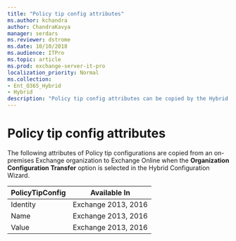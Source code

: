 ```yaml
---
title: "Policy tip config attributes"
ms.author: kchandra
author: ChandraKavya
manager: serdars
ms.reviewer: dstrome
ms.date: 10/10/2018
ms.audience: ITPro
ms.topic: article
ms.prod: exchange-server-it-pro
localization_priority: Normal
ms.collection:
- Ent_O365_Hybrid
- Hybrid
description: "Policy tip config attributes can be copied by the Hybrid Configuration Wizard from your on-premises organization to Exchange Online to help simplify your hybrid deployment"
---
```


# Policy tip config attributes

The following attributes of Policy tip configurations are copied from an on-premises Exchange organization to Exchange Online when the **Organization Configuration Transfer** option is selected in the Hybrid Configuration Wizard.

| **PolicyTipConfig** | **Available In**    |
|---------------------|---------------------|
| Identity            | Exchange 2013, 2016 |
| Name                | Exchange 2013, 2016 |
| Value               | Exchange 2013, 2016 |
